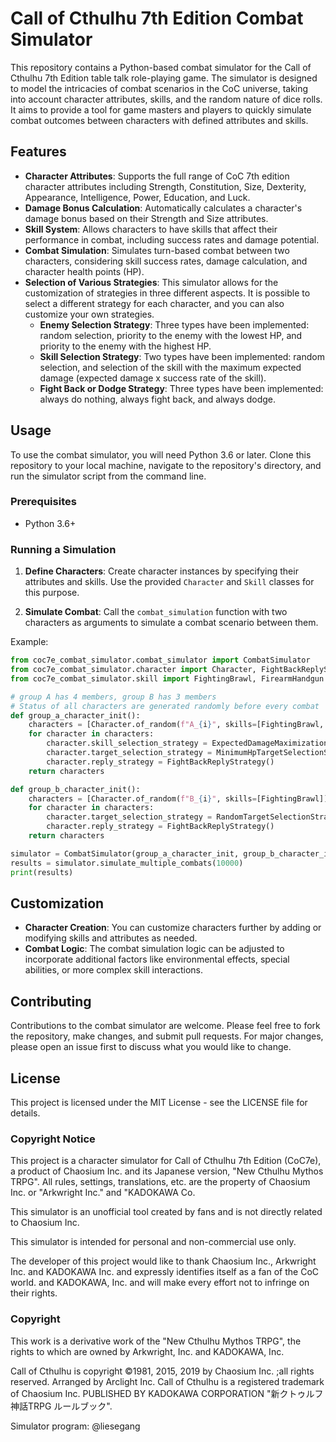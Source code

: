# Call of Cthulhu 7th Edition Combat Simulator

This repository contains a Python-based combat simulator for the Call of Cthulhu 7th Edition table talk role-playing game. The simulator is designed to model the intricacies of combat scenarios in the CoC universe, taking into account character attributes, skills, and the random nature of dice rolls. It aims to provide a tool for game masters and players to quickly simulate combat outcomes between characters with defined attributes and skills.

## Features

- **Character Attributes**: Supports the full range of CoC 7th edition character attributes including Strength, Constitution, Size, Dexterity, Appearance, Intelligence, Power, Education, and Luck.
- **Damage Bonus Calculation**: Automatically calculates a character's damage bonus based on their Strength and Size attributes.
- **Skill System**: Allows characters to have skills that affect their performance in combat, including success rates and damage potential.
- **Combat Simulation**: Simulates turn-based combat between two characters, considering skill success rates, damage calculation, and character health points (HP).
- **Selection of Various Strategies**: This simulator allows for the customization of strategies in three different aspects. It is possible to select a different strategy for each character, and you can also customize your own strategies.
  - **Enemy Selection Strategy**: Three types have been implemented: random selection, priority to the enemy with the lowest HP, and priority to the enemy with the highest HP.
  - **Skill Selection Strategy**: Two types have been implemented: random selection, and selection of the skill with the maximum expected damage (expected damage x success rate of the skill).
  - **Fight Back or Dodge Strategy**: Three types have been implemented: always do nothing, always fight back, and always dodge.

## Usage

To use the combat simulator, you will need Python 3.6 or later. Clone this repository to your local machine, navigate to the repository's directory, and run the simulator script from the command line.

### Prerequisites

- Python 3.6+

### Running a Simulation

1. **Define Characters**: Create character instances by specifying their attributes and skills. Use the provided `Character` and `Skill` classes for this purpose.

2. **Simulate Combat**: Call the `combat_simulation` function with two characters as arguments to simulate a combat scenario between them.

Example:


```python
from coc7e_combat_simulator.combat_simulator import CombatSimulator
from coc7e_combat_simulator.character import Character, FightBackReplyStrategy, MinimumHpTargetSelectionStrategy, RandomTargetSelectionStrategy, ExpectedDamageMaximizationSkillSelectionStrategy
from coc7e_combat_simulator.skill import FightingBrawl, FirearmHandgun

# group A has 4 members, group B has 3 members
# Status of all characters are generated randomly before every combat
def group_a_character_init():
    characters = [Character.of_random(f"A_{i}", skills=[FightingBrawl, FirearmHandgun]) for i in range(4)]
    for character in characters:
        character.skill_selection_strategy = ExpectedDamageMaximizationSkillSelectionStrategy()
        character.target_selection_strategy = MinimumHpTargetSelectionStrategy()
        character.reply_strategy = FightBackReplyStrategy()
    return characters

def group_b_character_init():
    characters = [Character.of_random(f"B_{i}", skills=[FightingBrawl]) for i in range(3)]
    for character in characters:
        character.target_selection_strategy = RandomTargetSelectionStrategy()
        character.reply_strategy = FightBackReplyStrategy()
    return characters

simulator = CombatSimulator(group_a_character_init, group_b_character_init)
results = simulator.simulate_multiple_combats(10000)
print(results)
```

## Customization

- **Character Creation**: You can customize characters further by adding or modifying skills and attributes as needed.
- **Combat Logic**: The combat simulation logic can be adjusted to incorporate additional factors like environmental effects, special abilities, or more complex skill interactions.

## Contributing

Contributions to the combat simulator are welcome. Please feel free to fork the repository, make changes, and submit pull requests. For major changes, please open an issue first to discuss what you would like to change.

## License

This project is licensed under the MIT License - see the LICENSE file for details.

### Copyright Notice

This project is a character simulator for Call of Cthulhu 7th Edition (CoC7e), a product of Chaosium Inc. and its Japanese version, "New Cthulhu Mythos TRPG". All rules, settings, translations, etc. are the property of Chaosium Inc. or "Arkwright Inc." and "KADOKAWA Co.

This simulator is an unofficial tool created by fans and is not directly related to Chaosium Inc.

This simulator is intended for personal and non-commercial use only.

The developer of this project would like to thank Chaosium Inc., Arkwright Inc. and KADOKAWA Inc. and expressly identifies itself as a fan of the CoC world. and KADOKAWA, Inc. and will make every effort not to infringe on their rights.

### Copyright

This work is a derivative work of the "New Cthulhu Mythos TRPG", the rights to which are owned by Arkwright, Inc. and KADOKAWA, Inc.

Call of Cthulhu is copyright ©1981, 2015, 2019 by Chaosium Inc. ;all rights reserved. Arranged by Arclight Inc.
Call of Cthulhu is a registered trademark of Chaosium Inc.
PUBLISHED BY KADOKAWA CORPORATION "新クトゥルフ神話TRPG ルールブック".

Simulator program: @liesegang